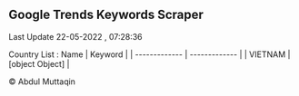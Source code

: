 

## Google Trends Keywords Scraper 
 
Last Update 22-05-2022 , 07:28:36

Country List :
 Name  | Keyword |
| ------------- | ------------- |
| VIETNAM | [object Object] |



© Abdul Muttaqin 

